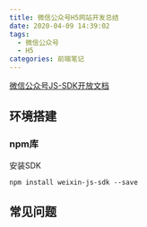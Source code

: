 ```yaml
---
title: 微信公众号H5网站开发总结
date: 2020-04-09 14:39:02
tags:
  - 微信公众号
  - H5
categories: 前端笔记
---
```


[微信公众号JS-SDK开放文档](https://developers.weixin.qq.com/doc/offiaccount/Getting_Started/Overview.html)

## 环境搭建

### npm库

安装SDK

```shell
npm install weixin-js-sdk --save
```

## 常见问题